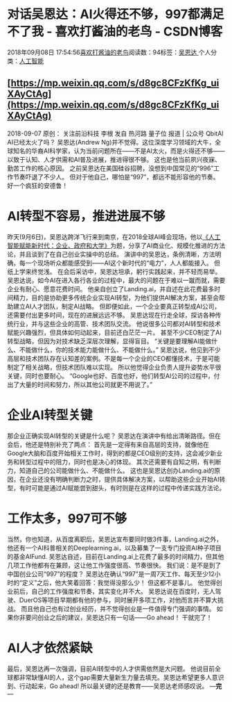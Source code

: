 
# 对话吴恩达：AI火得还不够，997都满足不了我 - 喜欢打酱油的老鸟 - CSDN博客


2018年09月08日 17:54:56[喜欢打酱油的老鸟](https://me.csdn.net/weixin_42137700)阅读数：94标签：[吴恩达																](https://so.csdn.net/so/search/s.do?q=吴恩达&t=blog)个人分类：[人工智能																](https://blog.csdn.net/weixin_42137700/article/category/7820233)



## [https://mp.weixin.qq.com/s/d8gc8CFzKfKg_uiXAyCtAg](https://mp.weixin.qq.com/s/d8gc8CFzKfKg_uiXAyCtAg)
2018-09-07
原创： 关注前沿科技
李根 发自 热河路
量子位 报道 | 公众号 QbitAI
AI已经太火了吗？
吴恩达(Andrew Ng)并不觉得。这位深度学习领域的大牛，全球知名的华裔AI科学家，认为当前问题所在——不是AI太火，而是火得还不够——以致于认知、人才供需和AI普及进展，推进得很不够。
这也是他当前夙兴夜寐、勤苦工作的核心原因。
之前吴恩达在美国硅谷招聘，没想到中国常见的“996”工作节奏吓退了不少人。
但对于他自己，哪怕是“997”，都远不能形容他的节奏。
好一个疯狂的安德鲁！

# AI转型不容易，推进进展不够
昨天(9月6日)，吴恩达跨洋飞行来到南京，在2018全球AI峰会现场，他以[《人工智能赋能新时代：企业、政府和大学》](http://mp.weixin.qq.com/s?__biz=MzIzNjc1NzUzMw==&mid=2247503585&idx=1&sn=8f4a4ba0c30fe57f1a18219827122692&chksm=e8d07993dfa7f08514c6b2e582c61d454afa32d08c2025fa07e390033c455d36c1962949b51f&scene=21#wechat_redirect)为题，分享了AI商业化、规模化推进的方法论，并且谈到了在自己创业实操中的总结。
演讲中的吴恩达，条例清晰，方法明确，每一个现场听众都能感受到——AI这个新时代的“电力”，人人都能接入。
但纸上学来终觉浅。
在会后采访中，吴恩达坦承，躬行实践起来，并不轻而易举。
吴恩达说，如今AI在进入各行各业的过程中，最大的问题在于难以一蹴而就，需要企业有耐心、愿意花费时间。
他亲自创立了Landing.ai，并自述在此花费最多时间精力，目的是协助更多传统企业实现AI转型，为他们提供AI解决方案，甚至会帮助建立AI人才团队，制定AI战略。
但即便如此，一个企业要真正转型成AI公司，还需要付出更多时间，现在的进展远远不够。
吴恩达现在行走全球，探访各种传统行业，并与这些企业的高管、技术团队交流。
他说很多公司都对AI转型和技术赋能兴趣强烈，但具体如何动起来，目前还白茫茫一片。
甚至不少CEO制定了AI转型战略，但因为对技术缺乏深层次理解，显得盲目。
“关键是要理解AI能做什么、不能做什么，你的技术能力能做什么、不能做什么。”
吴恩达说，他见到不少高层和技术团队存在认知差的案例。不是每一个企业的CEO都懂技术，于是可能制定了相关战略，但技术团队难以实现。
所以他觉得企业负责人提升姿势水平很关键，同时也要耐心。
“Google也好、百度也好，他们转型AI公司的过程中，付出了大量的时间和努力，所以其他公司就更不用说了。”
# 企业AI转型关键
那企业正确实现AI转型的关键是什么呢？
吴恩达在演讲中有给出清晰路径。但在会后，他还是特别补充了两点：
首先是一定得有来自高层的支持，就像他在Google大脑和百度开始相关工作时，得到的都是CEO级别的支持，这会减少新业务和转型过程中的阻力，同时也是决心的体现。
其次还需要有自知之明，有判断力，知道自己的公司能做什么、不能做什么。
这也是吴恩达创办Landing.ai的原因，在企业还没有明确判断力之时，提供具体解决方案，以帮助这些企业开始AI转型，有时可能是通过AI赋能尝到甜头，有时则是在这样的过程中传递实践方法论。

# 工作太多，997可不够
当然，你也知道，从百度离职后，吴恩达宣布要同时做3件事，Landing.ai之外，他还有一个AI科普相关的Deeplearning.ai，以及募集了一支专门投资AI种子项目的基金AIFund.
吴恩达自述，目前在Landing.ai上花费了最多的时间精力，但其他几项工作他都有在兼顾，这让他工作强度很高、节奏很快。
我们说：是不是到了中国创业公司“997”的程度？
吴恩达在确认“997”是一周7天工作、每天至少12小时的“定义”之后，他大笑着回答：我觉得没那么少！
但这都不是事儿。
他觉得创业前后，自己的工作强度和节奏，其实变化并不大。
吴恩达说在百度时，无人驾驶、DuerOS等项目早期都有他的参与，同时展开多项工作，对他而言并不算大挑战。
而且他自己也有过创业经历，并不觉得创业是一件值得专门强调的事情。
如果你非要问创业之后的建议，吴恩达只有一句话——Go ahead！
干就完了！

# AI人才依然紧缺
最后，吴恩达再一次强调，目前AI转型中的人才供需依然是大问题。
他说目前全球都非常缺懂AI的人，这个gap需要大量新生力量去填充。吴恩达希望更多人意识到、行动起来，Go ahead!
所以最关键的还是教育——吴恩达老师感叹说。
—**完**—

